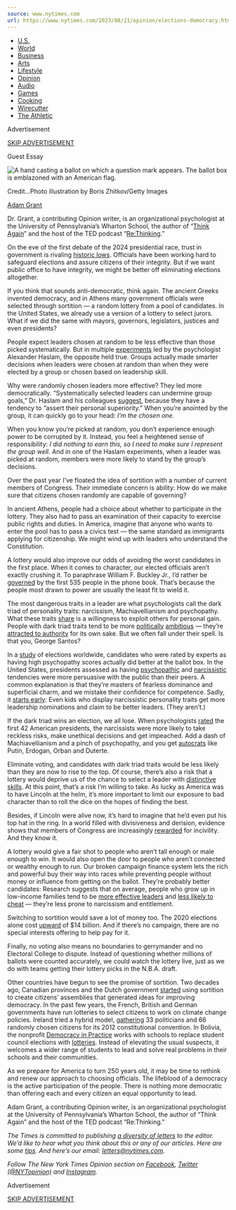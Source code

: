 ```yaml
---
source: www.nytimes.com
url: https://www.nytimes.com/2023/08/21/opinion/elections-democracy.html
---
```


-   [U.S.](https://www.nytimes.com/section/us)
-   [World](https://www.nytimes.com/section/world)
-   [Business](https://www.nytimes.com/section/business)
-   [Arts](https://www.nytimes.com/section/arts)
-   [Lifestyle](https://www.nytimes.com/spotlight/lifestyle)
-   [Opinion](https://www.nytimes.com/section/opinion)
-   [Audio](https://www.nytimes.com/spotlight/podcasts)
-   [Games](https://www.nytimes.com/crosswords)
-   [Cooking](https://cooking.nytimes.com/)
-   [Wirecutter](https://www.nytimes.com/wirecutter/)
-   [The Athletic](https://www.nytimes.com/athletic/)

Advertisement

[SKIP ADVERTISEMENT](https://www.nytimes.com/2023/08/21/opinion/elections-democracy.html#after-top)

Guest Essay

![A hand casting a ballot on which a question mark appears. The ballot box is emblazoned with an American flag.](https://static01.nyt.com/images/2023/08/23/opinion/21grant_1/21grant_1-articleLarge-v2.jpg?quality=75&auto=webp&disable=upscale)

Credit...Photo illustration by Boris Zhitkov/Getty Images

[Adam Grant](https://www.nytimes.com/by/adam-grant)

Dr. Grant, a contributing Opinion writer, is an organizational psychologist at the University of Pennsylvania’s Wharton School, the author of “[Think Again](https://urldefense.com/v3/__https:/adamgrant.net/__%3B!!IBzWLUs!W47OVTij-_cxaGzmghoW-n1jKU2uNSSWs3PFrga_qiBlt5jhxsYYRnc34Xx9M3o_GeJXhcZbdHe5OdGo6kWaHI3SZRhxw1A$)” and the host of the TED podcast “[Re:Thinking](https://urldefense.com/v3/__http:/link.chtbl.com/RTAdam__%3B!!IBzWLUs!W47OVTij-_cxaGzmghoW-n1jKU2uNSSWs3PFrga_qiBlt5jhxsYYRnc34Xx9M3o_GeJXhcZbdHe5OdGo6kWaHI3S0iDkl7c$).”

On the eve of the first debate of the 2024 presidential race, trust in government is rivaling [historic lows](https://urldefense.com/v3/__https:/www.pewresearch.org/politics/2022/06/06/public-trust-in-government-1958-2022/__%3B!!IBzWLUs!W47OVTij-_cxaGzmghoW-n1jKU2uNSSWs3PFrga_qiBlt5jhxsYYRnc34Xx9M3o_GeJXhcZbdHe5OdGo6kWaHI3SfZ8RcK0$). Officials have been working hard to safeguard elections and assure citizens of their integrity. But if we want public office to have integrity, we might be better off eliminating elections altogether.

If you think that sounds anti-democratic, think again. The ancient Greeks invented democracy, and in Athens many government officials were selected through sortition — a random lottery from a pool of candidates. In the United States, we already use a version of a lottery to select jurors. What if we did the same with mayors, governors, legislators, justices and even presidents?

People expect leaders chosen at random to be less effective than those picked systematically. But in multiple [experiments](https://urldefense.com/v3/__https:/psycnet.apa.org/doiLanding?doi=10.1037*1089-2699.2.3.168__;Lw!!IBzWLUs!W47OVTij-_cxaGzmghoW-n1jKU2uNSSWs3PFrga_qiBlt5jhxsYYRnc34Xx9M3o_GeJXhcZbdHe5OdGo6kWaHI3SETZ8JVk$) led by the psychologist Alexander Haslam, the opposite held true. Groups actually made smarter decisions when leaders were chosen at random than when they were elected by a group or chosen based on leadership skill.

Why were randomly chosen leaders more effective? They led more democratically. “Systematically selected leaders can undermine group goals,” Dr. Haslam and his colleagues [suggest](https://urldefense.com/v3/__https:/psycnet.apa.org/doiLanding?doi=10.1037*1089-2699.2.3.168__;Lw!!IBzWLUs!W47OVTij-_cxaGzmghoW-n1jKU2uNSSWs3PFrga_qiBlt5jhxsYYRnc34Xx9M3o_GeJXhcZbdHe5OdGo6kWaHI3SETZ8JVk$), because they have a tendency to “assert their personal superiority.” When you’re anointed by the group, it can quickly go to your head: _I’m the chosen one._

When you know you’re picked at random, you don’t experience enough power to be corrupted by it. Instead, you feel a heightened sense of responsibility: _I did nothing to earn this, so I need to make sure I represent the group well._ And in one of the Haslam experiments, when a leader was picked at random, members were more likely to stand by the group’s decisions.

Over the past year I’ve floated the idea of sortition with a number of current members of Congress. Their immediate concern is ability: How do we make sure that citizens chosen randomly are capable of governing?

In ancient Athens, people had a choice about whether to participate in the lottery. They also had to pass an examination of their capacity to exercise public rights and duties. In America, imagine that anyone who wants to enter the pool has to pass a civics test — the same standard as immigrants applying for citizenship. We might wind up with leaders who understand the Constitution.

A lottery would also improve our odds of avoiding the worst candidates in the first place. When it comes to character, our elected officials aren’t exactly crushing it. To paraphrase William F. Buckley Jr., I’d rather be [governed](https://urldefense.com/v3/__https:/www.youtube.com/watch?v=2nf_bu-kBr4__;!!IBzWLUs!W47OVTij-_cxaGzmghoW-n1jKU2uNSSWs3PFrga_qiBlt5jhxsYYRnc34Xx9M3o_GeJXhcZbdHe5OdGo6kWaHI3ShsZ_IQ8$) by the first 535 people in the phone book. That’s because the people most drawn to power are usually the least fit to wield it.

The most dangerous traits in a leader are what psychologists call the dark triad of personality traits: narcissism, Machiavellianism and psychopathy. What these traits [share](https://urldefense.com/v3/__https:/journals.sagepub.com/doi/full/10.1177/1745691616666070__%3B!!IBzWLUs!W47OVTij-_cxaGzmghoW-n1jKU2uNSSWs3PFrga_qiBlt5jhxsYYRnc34Xx9M3o_GeJXhcZbdHe5OdGo6kWaHI3S9EcZjZ4$) is a willingness to exploit others for personal gain. People with dark triad traits tend to be more [politically](https://urldefense.com/v3/__https:/www.sciencedirect.com/science/article/abs/pii/S019188691730199X__%3B!!IBzWLUs!W47OVTij-_cxaGzmghoW-n1jKU2uNSSWs3PFrga_qiBlt5jhxsYYRnc34Xx9M3o_GeJXhcZbdHe5OdGo6kWaHI3S6BSHDKI$) [ambitious](https://urldefense.com/v3/__https:/www.tandfonline.com/doi/full/10.1080/17457289.2019.1660354?casa_token=cSjf1c51hMsAAAAA:QK2oYkMrv4rl2iDvRJFx5IaqjPbLbZ_s2cW2Of8dwRebOVNxjTYs_c_9tHlc7QuXtFCqXt5VvDadqQ__;!!IBzWLUs!W47OVTij-_cxaGzmghoW-n1jKU2uNSSWs3PFrga_qiBlt5jhxsYYRnc34Xx9M3o_GeJXhcZbdHe5OdGo6kWaHI3SIK5Z4O0$) — they’re [attracted to authority](https://urldefense.com/v3/__https:/www.frontiersin.org/articles/10.3389/fpsyg.2021.675347/full__%3B!!IBzWLUs!W47OVTij-_cxaGzmghoW-n1jKU2uNSSWs3PFrga_qiBlt5jhxsYYRnc34Xx9M3o_GeJXhcZbdHe5OdGo6kWaHI3SPHMrl-U$) for its own sake. But we often fall under their spell. Is that you, George Santos?

In a [study](https://urldefense.com/v3/__https:/psycnet.apa.org/record/2020-61032-013__%3B!!IBzWLUs!W47OVTij-_cxaGzmghoW-n1jKU2uNSSWs3PFrga_qiBlt5jhxsYYRnc34Xx9M3o_GeJXhcZbdHe5OdGo6kWaHI3SPdhqzqU$) of elections worldwide, candidates who were rated by experts as having high psychopathy scores actually did better at the ballot box. In the United States, presidents assessed as having [psychopathic](https://urldefense.com/v3/__https:/psycnet.apa.org/doiLanding?doi=10.1037*a0029392__;Lw!!IBzWLUs!W47OVTij-_cxaGzmghoW-n1jKU2uNSSWs3PFrga_qiBlt5jhxsYYRnc34Xx9M3o_GeJXhcZbdHe5OdGo6kWaHI3Sf3Ylg2Y$) and [narcissistic](https://journals.sagepub.com/doi/abs/10.1177/0956797613491970) tendencies were more persuasive with the public than their peers. A common explanation is that they’re masters of fearless dominance and superficial charm, and we mistake their confidence for competence. Sadly, it [starts early](https://urldefense.com/v3/__https:/journals.sagepub.com/doi/full/10.1177/0956797620965536__%3B!!IBzWLUs!W47OVTij-_cxaGzmghoW-n1jKU2uNSSWs3PFrga_qiBlt5jhxsYYRnc34Xx9M3o_GeJXhcZbdHe5OdGo6kWaHI3SwsDbaqU$): Even kids who display narcissistic personality traits get more leadership nominations and claim to be better leaders. (They aren’t.)

If the dark triad wins an election, we all lose. When psychologists [rated](https://urldefense.com/v3/__http:/journals.sagepub.com/doi/abs/10.1177/0956797613491970__%3B!!IBzWLUs!W47OVTij-_cxaGzmghoW-n1jKU2uNSSWs3PFrga_qiBlt5jhxsYYRnc34Xx9M3o_GeJXhcZbdHe5OdGo6kWaHI3S0qlpkFg$) the first 42 American presidents, the narcissists were more likely to take reckless risks, make unethical decisions and get impeached. Add a dash of Machiavellianism and a pinch of psychopathy, and you get [autocrats](https://urldefense.com/v3/__https:/www.tandfonline.com/doi/full/10.1080/2474736X.2019.1707697__%3B!!IBzWLUs!W47OVTij-_cxaGzmghoW-n1jKU2uNSSWs3PFrga_qiBlt5jhxsYYRnc34Xx9M3o_GeJXhcZbdHe5OdGo6kWaHI3SUQCFE-8$) like Putin, Erdogan, Orban and Duterte.

Eliminate voting, and candidates with dark triad traits would be less likely than they are now to rise to the top. Of course, there’s also a risk that a lottery would deprive us of the chance to select a leader with [distinctive skills](https://urldefense.com/v3/__https:/pubsonline.informs.org/doi/abs/10.1287/mnsc.2017.2866__%3B!!IBzWLUs!W47OVTij-_cxaGzmghoW-n1jKU2uNSSWs3PFrga_qiBlt5jhxsYYRnc34Xx9M3o_GeJXhcZbdHe5OdGo6kWaHI3S6hHa5jw$). At this point, that’s a risk I’m willing to take. As lucky as America was to have Lincoln at the helm, it’s more important to limit our exposure to bad character than to roll the dice on the hopes of finding the best.

Besides, if Lincoln were alive now, it’s hard to imagine that he’d even put his top hat in the ring. In a world filled with divisiveness and derision, evidence shows that members of Congress are increasingly [rewarded](https://journals.sagepub.com/doi/full/10.1177/19485506221083811) for incivility. And they know it.

A lottery would give a fair shot to people who aren’t tall enough or male enough to win. It would also open the door to people who aren’t connected or wealthy enough to run. Our broken campaign finance system lets the rich and powerful buy their way into races while preventing people without money or influence from getting on the ballot. They’re probably better candidates: Research suggests that on average, people who grow up in low-income families tend to be [more effective leaders](https://journals.aom.org/doi/abs/10.5465/amj.2015.0680) and [less likely to cheat](https://www.pnas.org/doi/abs/10.1073/pnas.1118373109) — they’re less prone to narcissism and entitlement.

Switching to sortition would save a lot of money too. The 2020 elections alone cost [upward](https://urldefense.com/v3/__https:/www.nytimes.com/2020/10/28/us/politics/2020-race-money.html__%3B!!IBzWLUs!W47OVTij-_cxaGzmghoW-n1jKU2uNSSWs3PFrga_qiBlt5jhxsYYRnc34Xx9M3o_GeJXhcZbdHe5OdGo6kWaHI3SzTbiaRU$) of $14 billion. And if there’s no campaign, there are no special interests offering to help pay for it.

Finally, no voting also means no boundaries to gerrymander and no Electoral College to dispute. Instead of questioning whether millions of ballots were counted accurately, we could watch the lottery live, just as we do with teams getting their lottery picks in the N.B.A. draft.

Other countries have begun to see the promise of sortition. Two decades ago, Canadian provinces and the Dutch government [started](https://urldefense.com/v3/__https:/www.researchgate.net/publication/344480119_Public_Support_for_Citizens'_Assemblies_Selected_through_Sortition_Survey_and_Experimental_Evidence_from_15_Countries__%3B!!IBzWLUs!W47OVTij-_cxaGzmghoW-n1jKU2uNSSWs3PFrga_qiBlt5jhxsYYRnc34Xx9M3o_GeJXhcZbdHe5OdGo6kWaHI3ShlUoETM$) using sortition to create citizens’ assemblies that generated ideas for improving democracy. In the past few years, the French, British and German governments have run lotteries to select citizens to work on climate change policies. Ireland tried a hybrid model, [gathering](https://journals.sagepub.com/doi/full/10.1177/0032321719830936) 33 politicians and 66 randomly chosen citizens for its 2012 constitutional convention. In Bolivia, the nonprofit [Democracy in Practice](https://urldefense.com/v3/__https:/democracyinpractice.org/__%3B!!IBzWLUs!W47OVTij-_cxaGzmghoW-n1jKU2uNSSWs3PFrga_qiBlt5jhxsYYRnc34Xx9M3o_GeJXhcZbdHe5OdGo6kWaHI3SpSjqR-Q$) works with schools to replace student council elections with [lotteries](https://urldefense.com/v3/__https:/www.pushkin.fm/podcasts/revisionist-history/the-powerball-revolution__%3B!!IBzWLUs!W47OVTij-_cxaGzmghoW-n1jKU2uNSSWs3PFrga_qiBlt5jhxsYYRnc34Xx9M3o_GeJXhcZbdHe5OdGo6kWaHI3S3UR6esY$). Instead of elevating the usual suspects, it welcomes a wider range of students to lead and solve real problems in their schools and their communities.

As we prepare for America to turn 250 years old, it may be time to rethink and renew our approach to choosing officials. The lifeblood of a democracy is the active participation of the people. There is nothing more democratic than offering each and every citizen an equal opportunity to lead.

Adam Grant, a contributing Opinion writer, is an organizational psychologist at the University of Pennsylvania’s Wharton School, the author of “Think Again” and the host of the TED podcast “Re:Thinking.”

_The Times is committed to publishing_ [_a diversity of letters_](https://www.nytimes.com/2019/01/31/opinion/letters/letters-to-editor-new-york-times-women.html) _to the editor. We’d like to hear what you think about this or any of our articles. Here are some_ [_tips_](https://help.nytimes.com/hc/en-us/articles/115014925288-How-to-submit-a-letter-to-the-editor)_. And here’s our email:_ [_letters@nytimes.com_](mailto:letters@nytimes.com)_._

_Follow The New York Times Opinion section on_ [_Facebook_](https://www.facebook.com/nytopinion)_,_ [_Twitter (@NYTopinion)_](http://twitter.com/NYTOpinion) _and_ [_Instagram_](https://www.instagram.com/nytopinion/)_._

Advertisement

[SKIP ADVERTISEMENT](https://www.nytimes.com/2023/08/21/opinion/elections-democracy.html#after-bottom)
